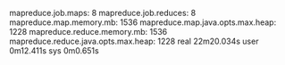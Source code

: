 mapreduce.job.maps: 8
mapreduce.job.reduces: 8
mapreduce.map.memory.mb: 1536
mapreduce.map.java.opts.max.heap: 1228
mapreduce.reduce.memory.mb: 1536
mapreduce.reduce.java.opts.max.heap: 1228
real    22m20.034s
user    0m12.411s
sys     0m0.651s